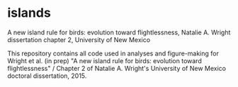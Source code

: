 # islands
A new island rule for birds: evolution toward flightlessness, Natalie A. Wright dissertation chapter 2, University of New Mexico

This repository contains all code used in analyses and figure-making for Wright et al. (in prep) "A new island rule for birds: evolution toward flightlessness" / Chapter 2 of Natalie A. Wright's University of New Mexico doctoral dissertation, 2015.
